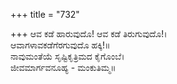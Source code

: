 +++
title = "732"

+++
ಆವ ಕಡೆ ಹಾರುವುದೊ! ಆವ ಕಡೆ ತಿರುಗುವುದೊ!।  
ಆವಾಗಳಾವಕಡೆಗೆರಗುವುದೊ ಹಕ್ಕಿ!॥  
ನಾವುಮಂತೆಯೆ ಸೃಷ್ಟಿಕೃತ್ರಿಮದ ಕೈಗೊಂಬೆ।  
ಜೀವಮಾರ್ಗವನೂಹ್ಯ - ಮಂಕುತಿಮ್ಮ॥  
